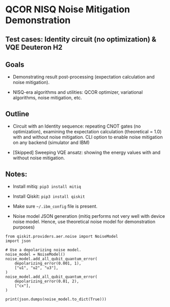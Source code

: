 # QCOR NISQ Noise Mitigation Demonstration

## Test cases: Identity circuit (no optimization) & VQE Deuteron H2
## Goals

- Demonstrating result post-processing (expectation calculation and noise mitigation).

- NISQ-era algorithms and utilities: QCOR optimizer, variational algorithms, noise mitigation, etc.

## Outline

- Circuit with an Identity sequence: repeating CNOT gates (no optimization), examining the expectation calculation (theoretical = 1.0) with and without noise mitigation. CLI option to enable noise mitigation on any backend (simulator and IBM)

- [Skipped] Sweeping VQE ansatz: showing the energy values with and without noise mitigation.

## Notes:

- Install mitiq: `pip3 install mitiq`

- Install Qiskit: `pip3 install qiskit`

- Make sure `~/.ibm_config` file is present.

- Noise model JSON generation 
(mitiq performs not very well with device noise model. Hence, use theoretical noise model for demonstration purposes)

```
from qiskit.providers.aer.noise import NoiseModel
import json 

# Use a depolarizing noise model.
noise_model = NoiseModel()
noise_model.add_all_qubit_quantum_error(
    depolarizing_error(0.001, 1),
    ["u1", "u2", "u3"],
)
noise_model.add_all_qubit_quantum_error(
    depolarizing_error(0.01, 2),
    ["cx"],
)
  
print(json.dumps(noise_model.to_dict(True)))
```